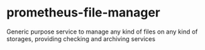 # prometheus-file-manager
Generic purpose service to manage any kind of files on any kind of storages, providing checking and archiving services
